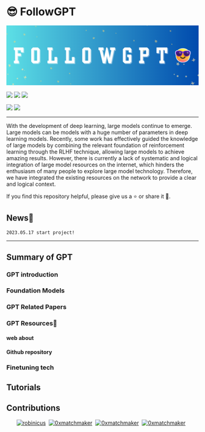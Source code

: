 # 😎 **FollowGPT**

![ChatEveryThing](./images/Chat%20Everthing.png)

<img src="https://awesome.re/badge.svg"> <img src="https://img.shields.io/badge/lang-%E4%B8%AD%E6%96%87-red"> <img src="https://img.shields.io/badge/lang-En-red">

<img src="https://img.shields.io/github/stars/immc-lab/ChatEverything.svg"> <img src="https://img.shields.io/github/watchers/immc-lab/ChatEverything.svg">

---

With the development of deep learning, large models continue to emerge. Large models can be models with a huge number of parameters in deep learning models. Recently, some work has effectively guided the knowledge of large models by combining the relevant foundation of reinforcement learning through the RLHF technique, allowing large models to achieve amazing results. However, there is currently a lack of systematic and logical integration of large model resources on the internet, which hinders the enthusiasm of many people to explore large model technology. Therefore, we have integrated the existing resources on the network to provide a clear and logical context.

If you find this repository helpful, please give us a ⭐ or share it 🥰.

## News📰

```
2023.05.17 start project!
```

---

## Summary of GPT 

### GPT introduction




### Foundation Models



### GPT Related Papers



### GPT Resources🧭

#### web about


#### Github repository



### Finetuning tech



## Tutorials



## Contributions

<p align="center"><a href="https://github.com/huaiwen"><img src="https://avatars.githubusercontent.com/u/3187529?v=4" width="50px" alt="robinicus" /></a>&nbsp;&nbsp;<a href="https://github.com/guozihang"><img src="https://avatars.githubusercontent.com/u/17142416?v=4" width="50px" alt="0xmatchmaker" /></a>&nbsp;&nbsp;<a href="https://github.com/LeeRoc-China"><img src="https://avatars.githubusercontent.com/u/59104898?s=400&u=c225a082a6a410e3d7c84ca29a07d723d7308dca&v=4" width="50px" alt="0xmatchmaker" /></a>&nbsp;&nbsp;<a href="https://github.com/YangYang"><img src="https://avatars.githubusercontent.com/u/17808880?v=4" width="50px" alt="0xmatchmaker" /></a>&nbsp;&nbsp;</p>
